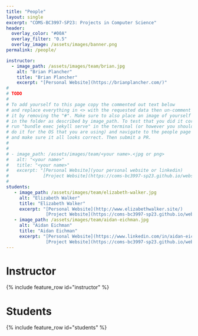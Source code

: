 ```yaml
---
title: "People"
layout: single
excerpt: "COMS-BC3997-SP23: Projects in Computer Science"
header:
  overlay_color: "#00A"
  overlay_filter: "0.5"
  overlay_image: /assets/images/banner.png
permalink: /people/

instructor:
  - image_path: /assets/images/team/brian.jpg
    alt: "Brian Plancher"
    title: "Brian Plancher"
    excerpt: "[Personal Website](https://brianplancher.com/)"
#
# TODO
#
# To add yourself to this page copy the commented out text below
# and replace everything in <> with the requested data then un-comment
# it by removing the "#". Make sure to also place an image of yourself
# in the folder as described by image_path. To test that you did it correct
# run "bundle exec jekyll serve" in the terminal (or however you should
# do it for the OS that you are using) and navigate to the people page
# and make sure it all looks correct. Then submit a PR.
#
#
# - image_path: /assets/images/team/<your name>.<jpg or png>
#   alt: "<your name>"
#   title: "<your name>"
#   excerpt: "[Personal Website](your personal website or linkedin)
#             [Project Website](https://coms-bc3997-sp23.github.io/website-<Your GitHubID>)"
#
students:
   - image_path: /assets/images/team/elizabeth-walker.jpg
     alt: "Elizabeth Walker"
     title: "Elizabeth Walker"
     excerpt: "[Personal Website](http://www.elizabethwalker.site/)
               [Project Website](https://coms-bc3997-sp23.github.io/website-19ewalker)"
   - image_path: /assets/images/team/aidan-eichman.jpg
     alt: "Aidan Eichman"
     title: "Aidan Eichman"
     excerpt: "[Personal Website](https://www.linkedin.com/in/aidan-eichman/)
               [Project Website](https://coms-bc3997-sp23.github.io/website-AidanNEichman)"
---
```


# Instructor
{% include feature_row id="instructor" %}

# Students
{% include feature_row id="students" %}
